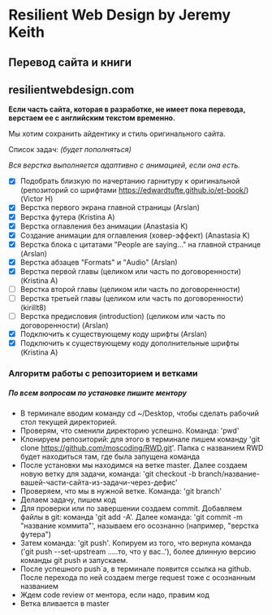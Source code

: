 # Resilient Web Design by Jeremy Keith

## Перевод сайта и книги
## resilientwebdesign.com

**Если часть сайта, которая в разработке, не имеет пока перевода, верстаем ее с английским текстом временно.**

Мы хотим сохранить айдентику и стиль оригинального сайта.

Список задач: *(будет пополняться)*

*Вся верстка выполняется адаптивно с анимацией, если она есть.*

- [x] Подобрать близкую по начертанию гарнитуру к оригинальной (репозиторий со шрифтами https://edwardtufte.github.io/et-book/) (Victor H)
- [x] Верстка первого экрана главной страницы (Arslan)
- [x] Верстка футера  (Kristina A)
- [x] Верстка оглавления без анимации (Anastasia K)
- [x] Создание анимации для оглавления (ховер-эффект) (Anastasia K)
- [x] Верстка блока с цитатами "People are saying…" на главной странице (Arslan)
- [x] Верстка абзацев "Formats" и "Audio" (Arslan)
- [x] Верстка первой главы (целиком или часть по договоренности) (Kristina A)
- [ ] Верстка второй главы (целиком или часть по договоренности)
- [ ] Верстка третьей главы (целиком или часть по договоренности) (kirillt8)
- [ ] Верстка предисловия (introduction) (целиком или часть по договоренности) (Arslan)
- [x] Подключить к существующему коду шрифты (Arslan)
- [x] Подключить к существующему коду дополнительные шрифты (Kristina A)

### Алгоритм работы с репозиторием и ветками
##### По всем вопросам по установке пишите ментору 

- В терминале вводим команду cd ~/Desktop, чтобы сделать рабочий стол текущей директорией.
- Проверям, что сменили директорию успешно. Команда: 'pwd'
- Клонируем репозиторий: для этого в терминале пишем команду 'git clone https://github.com/moscoding/RWD.git'. Папка с названием RWD будет находиться там, где была запущена команда 
- После установки мы находимся на ветке master. Далее создаем новую ветку для задачи, команда: 'git checkout -b branch/название-вашей-части-сайта-из-задачи-через-дефис'
- Проверяем, что мы в нужной ветке. Команда: 'git branch'
- Делаем задачу, пишем код
- Для проверки или по завершении создаем commit. Добавляем файлы в git: команда 'git add -A'. Далее команда: 'git commit -m "название коммита"', называем его осознанно (например, "верстка футера")
- Затем команда: 'git push'. Копируем из того, что вернула команда ('git push --set-upstream .....то, что у вас..'), более длинную версию команды git push и запускаем.
- После успешного push`a, в терминале появится ссылка на github. После перехода по ней создаем merge request тоже с осознанным названием 
- Ждем code review от ментора, если надо, правим код 
- Ветка вливается в master